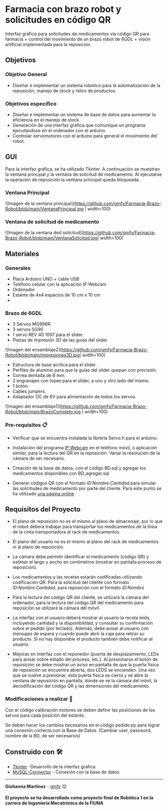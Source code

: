 # Farmacia con brazo robot y solicitudes en código QR
Interfaz gráfica para solicitudes de medicamentos vía código QR para farmacia + control del movimiento de un brazo robot de 6GDL + visión artificial implementada para la reposición.

## Objetivos
### Objetivo General
* Diseñar e implementar un sistema robótico para la automatización de la reposición, manejo de stock y retiro de productos.
### Objetivos específico
* Diseñar e implementar un sistema de base de datos para aumentar la
eficiencia en el manejo de stock.
* Generación de una interfaz gráfica que comunique un programa ejecutándose
en el ordenador con el arduino.
* Controlar servomotores con el arduino para general el movimiento del robot.

## GUI
Para la interfaz gráfica, se ha utilizado Tkinter. A continuación se muestran la ventana principal y la ventana de solicitud de medicamento. Al ejecutarse la operación de reposición la ventana principal queda bloqueada.

### Ventana Principal
![Imagen de la ventana principal](https://github.com/gmfv/Farmacia-Brazo-Robot/blob/main/VentanaPrincipal.jpg | width=100)

### Ventana de solicitud de medicamento
![Imagen de la ventana ded solicitud](https://github.com/gmfv/Farmacia-Brazo-Robot/blob/main/VentanaSolicitud.jpg| width=100)

## Materiales
### Generales
* Placa Arduino UNO + cable USB
* Teléfono celular con la aplicación IP Webcam
* Ordenador
* Estante de 4x4 espacios de 10 cm x 10 cm
* 
### Brazo de 6GDL
* 3 Servos MG996R
* 3 servos SG90
* 1 servo REV 40 1097 para el slider.
* Piezas de impresión 3D de las guías del slider.

![Imagen del ensamblaje2](https://github.com/gmfv/Farmacia-Brazo-Robot/blob/main/impresiones3D.jpg| width=100)

* Estructura de base acrílica para el slider.
* Perfiles de aluminio para que la guías del slider quepan con precisión.
* Correa dentada de 6 mm.
* 2 engranajes con topes para el slider, a uno y otro lado del mismo.
* 1 botón.
* Cables jumpers.
* Adaptador DC de 6V para alimentación de todos los servos.

![Imagen del ensamblaje1](https://github.com/gmfv/Farmacia-Brazo-Robot/blob/main/BrazoCompleto.jpg | width=100)

### Pre-requisitos 📋

* Verificar que se encuentra instalada la librería Servo.h para el arduino.
 
* Instalación del programa [IP Webcam](https://www.programaspato.com/es/2012/04/ipwebcam-aplicacion-para-utilizar-webcam-de-movil-android-con-pc-via-wifi/) en el teléfono móvil, o aplicación similar, para la lectura del QR en la reposición. Variar la resolución de la cámara de ser necesario.

* Creación de la base de datos, con el código BD.sql y agregar los medicamentos disponibles con BD_agregar.sql

* Generar códigos QR con el formato _ID:Nombre:Cantidad_ para simular las solicitudes de medicamento por parte del cliente. Para este punto se ha utilizado [una página online](https://www.codigos-qr.com/generador-de-codigos-qr/)

## Requisitos del Proyecto
* El plano de reposición no es el mismo al plano de almacenaje, por lo que el robot deberá trabajar para transportar los medicamentos de la línea de la cinta transportadora al rack de medicamentos.

* El plano del usuario no es el mismo al plano del rack de medicamentos ni al plano de reposición.

* La cámara debe permitir identificar el medicamento (código QR) y estimar el largo y ancho en centímetros (mostrar en pantalla proceso de reposición).

* Los medicamentos y las recetas estarán codificadas utilizando codificación QR. Para la solicitud del cliente con formato _ID:Nombre:Cantidad_, para reposición con el formato _ID:Nombre_

* Para la lectura del código QR del cliente, se utilizará la cámara del ordenador, para la lectura del código QR del medicamento para reposición se utilizará la cámara del móvil.

* La interfaz con el usuario deberá mostrar al usuario la receta leída, incluyendo cantidad y la disponibilidad, y consultar su confirmación sobre el pedido (por teclado). Además, debe avisar al usuario con mensajes de espera y cuando puede abrir la caja para retirar su producto. Si no hay disponible el producto también debe notificar al usuario.

* Mejoras en interfaz con el reponedor (puerta de desplazamiento, LEDs para avisar sobre estado del proceso, etc.). Al presionarse el botón de reposición se debe mostrar un aviso en pantalla de que la puerta física de reposición se encuentra abierta, dos LEDS se encienden. Una vez que se vuelve a presionar, esta puerta física se cierra y se abre la ventana de reposición en pantalla, donde se ve la cámara del móvil, la decodificación del código QR y las dimensiones del medicamento.

### Modificaciones a realizar 🔧

Con el código calibración motores se deben definir las posiciones de los servos para cada posición del estante.

Se deben hacer los cambios necesarios en el código pedido.py para lograr una conexión correcta con la Base de Datos. (Cambiar user, password, nombre de la BD, de ser necesarios)


## Construido con 🛠️

* [Tkinter](https://docs.python.org/3/library/tkinter.html/) -Desarrollo de la interfaz gráfica
* [MySQL-Connector](https://dev.mysql.com/doc/connector-python/en/) - Conexión con la base de datos


----------------------------------------------------------

**Giohanna Martinez** - [gmfv](https://github.com/gmfv) 😊

#### El proyecto se ha desarrollado como proyecto final de Robótica 1 en la carrera de Ingeniería Mecatrónica de la FIUNA
